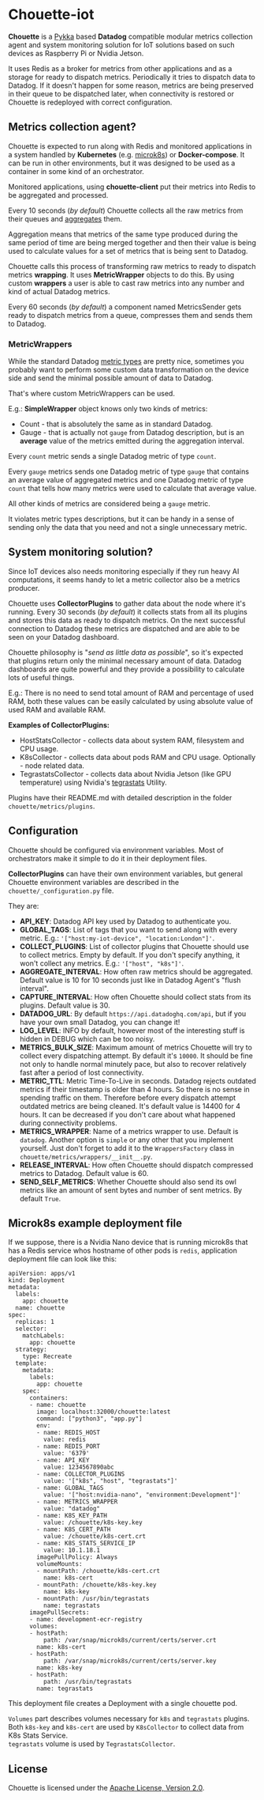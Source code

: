 # Chouette-iot

**Chouette** is a [Pykka](https://www.pykka.org/) based **Datadog** compatible modular metrics collection agent and system monitoring solution for IoT solutions based on such devices as Raspberry Pi or Nvidia Jetson.

It uses Redis as a broker for metrics from other applications and as a storage for ready to dispatch metrics. Periodically it tries to dispatch data to Datadog. If it doesn't happen for some reason, metrics are being preserved in their queue to be dispatched later, when connectivity is restored or Chouette is redeployed with correct configuration.

## Metrics collection agent?

Chouette is expected to run along with Redis and monitored applications in a system handled by **Kubernetes** (e.g. [microk8s](https://microk8s.io/)) or **Docker-compose**. It can be run in other environments, but it was designed to be used as a container in some kind of an orchestrator.

Monitored applications, using **chouette-client** put their metrics into Redis to be aggregated and processed.

Every 10 seconds (*by default*) Chouette collects all the raw metrics from their queues and [aggregates](https://docs.datadoghq.com/developers/dogstatsd/data_aggregation/) them.

Aggregation means that metrics of the same type produced during the same period of time are being merged together and then their value is being used to calculate values for a set of metrics that is being sent to Datadog.

Chouette calls this process of transforming raw metrics to ready to dispatch metrics **wrapping**. It uses **MetricWrapper** objects to do this. By using custom **wrappers** a user is able to cast raw metrics into any number and kind of actual Datadog metrics.

Every 60 seconds (*by default*) a component named MetricsSender gets ready to dispatch metrics from a queue, compresses them and sends them to Datadog.

### MetricWrappers

While the standard Datadog [metric types](https://docs.datadoghq.com/developers/metrics/types/) are pretty nice, sometimes you probably want to perform some custom data transformation on the device side and send the minimal possible amount of data to Datadog.

That's where custom MetricWrappers can be used.

E.g.: **SimpleWrapper** object knows only two kinds of metrics:
* Count - that is absolutely the same as in standard Datadog.
* Gauge - that is actually not `gauge` from Datadog description, but is an **average** value of the metrics emitted during the aggregation interval.

Every `count` metric sends a single Datadog metric of type `count`. 

Every `gauge` metrics sends one Datadog metric of type `gauge` that contains an average value of aggregated metrics and one Datadog metric of type `count` that tells how many metrics were used to calculate that average value.

All other kinds of metrics are considered being a `gauge` metric.

It violates metric types descriptions, but it can be handy in a sense of sending only the data that you need and not a single unnecessary metric.

## System monitoring solution?

Since IoT devices also needs monitoring especially if they run heavy AI computations, it seems handy to let a metric collector also be a metrics producer.

Chouette uses **CollectorPlugins** to gather data about the node where it's running. Every 30 seconds (*by default*) it collects stats from all its plugins and stores this data as ready to dispatch metrics. On the next successful connection to Datadog these metrics are dispatched and are able to be seen on your Datadog dashboard.

Chouette philosophy is "*send as little data as possible*", so it's expected that plugins return only the minimal necessary amount of data.  Datadog dashboards are quite powerful and they provide a possibility to calculate lots of useful things. 

E.g.: There is no need to send total amount of RAM and percentage of used RAM, both these values can be easily calculated by using absolute value of used RAM and available RAM.

**Examples of CollectorPlugins:**
* HostStatsCollector - collects data about system RAM, filesystem and CPU usage.
* K8sCollector - collects data about pods RAM and CPU usage. Optionally - node related data.
* TegrastatsCollector - collects data about Nvidia Jetson (like GPU temperature) using Nvidia's [tegrastats](https://docs.nvidia.com/jetson/l4t/index.html#page/Tegra%2520Linux%2520Driver%2520Package%2520Development%2520Guide%2FAppendixTegraStats.html%23) Utility.

Plugins have their README.md with detailed description in the folder `chouette/metrics/plugins`.

## Configuration

Chouette should be configured via environment variables. Most of orchestrators make it simple to do it in their deployment files.

**CollectorPlugins** can have their own environment variables, but general Chouette environment variables are described in the `chouette/_configuration.py` file.

They are:
* **API_KEY**: Datadog API key used by Datadog to authenticate you. 
* **GLOBAL_TAGS**: List of tags that you want to send along with every metric. E.g.: `'["host:my-iot-device", "location:London"]'`.
* **COLLECT_PLUGINS**: List of collector plugins that Chouette should use to collect metrics. Empty by default. If you don't specify anything, it won't collect any metrics. E.g.: `'["host", "k8s"]'`.
* **AGGREGATE_INTERVAL**: How often raw metrics should be aggregated. Default value is 10 for 10 seconds just like in Datadog Agent's "flush interval".
* **CAPTURE_INTERVAL**: How often Chouette should collect stats from its plugins. Default value is 30.
* **DATADOG_URL**: By default `https://api.datadoghq.com/api`, but if you have your own small Datadog, you can change it!
* **LOG_LEVEL**: INFO by default, however most of the interesting stuff is hidden in DEBUG which can be too noisy.
* **METRICS_BULK_SIZE**: Maximum amount of metrics Chouette will try to collect every dispatching attempt. By default it's `10000`. It should be fine not only to handle normal minutely pace, but also to recover relatively fast after a period of lost connectivity.
* **METRIC_TTL**: Metric Time-To-Live in seconds. Datadog rejects outdated metrics if their timestamp is older than 4 hours. So there is no sense in spending traffic on them. Therefore before every dispatch attempt outdated metrics are being cleaned. It's default value is 14400 for 4 hours. It can be decreased if you don't care about what happened during connectivity problems.
* **METRICS_WRAPPER**: Name of a metrics wrapper to use. Default is `datadog`. Another option is `simple` or any other that you implement yourself. Just don't forget to add it to the `WrappersFactory` class in `chouette/metrics/wrappers/__init__.py`.
* **RELEASE_INTERVAL**: How often Chouette should dispatch compressed metrics to Datadog. Default value is 60.
* **SEND_SELF_METRICS**: Whether Chouette should also send its owl metrics like an amount of sent bytes and number of sent metrics. By default `True`.

## Microk8s example deployment file

If we suppose, there is a Nvidia Nano device that is running microk8s that has a Redis service whos hostname of other pods is `redis`, application deployment file can look like this:
```
apiVersion: apps/v1
kind: Deployment
metadata:
  labels:
    app: chouette
  name: chouette
spec:
  replicas: 1
  selector:
    matchLabels:
      app: chouette
  strategy:
    type: Recreate
  template:
    metadata:
      labels:
        app: chouette
    spec:
      containers:
      - name: chouette
        image: localhost:32000/chouette:latest
        command: ["python3", "app.py"]        
        env:
        - name: REDIS_HOST
          value: redis
        - name: REDIS_PORT
          value: '6379'
        - name: API_KEY
          value: 1234567890abc
        - name: COLLECTOR_PLUGINS
          value: '["k8s", "host", "tegrastats"]'
        - name: GLOBAL_TAGS
          value: '["host:nvidia-nano", "environment:Development"]'
        - name: METRICS_WRAPPER
          value: "datadog"
        - name: K8S_KEY_PATH
          value: /chouette/k8s-key.key
        - name: K8S_CERT_PATH
          value: /chouette/k8s-cert.crt
        - name: K8S_STATS_SERVICE_IP
          value: 10.1.18.1
        imagePullPolicy: Always
        volumeMounts:
        - mountPath: /chouette/k8s-cert.crt
          name: k8s-cert
        - mountPath: /chouette/k8s-key.key
          name: k8s-key
        - mountPath: /usr/bin/tegrastats
          name: tegrastats
      imagePullSecrets:
      - name: development-ecr-registry
      volumes:
      - hostPath:
          path: /var/snap/microk8s/current/certs/server.crt
        name: k8s-cert
      - hostPath:
          path: /var/snap/microk8s/current/certs/server.key
        name: k8s-key
      - hostPath:
          path: /usr/bin/tegrastats
        name: tegrastats
```
This deployment file creates a Deployment with a single chouette pod.

`Volumes` part describes volumes necessary for `k8s` and `tegrastats` plugins.  
Both `k8s-key` and `k8s-cert` are used by `K8sCollector` to collect data from K8s Stats Service.  
`tegrastats` volume is used by `TegrastatsCollector`.

## License
Chouette is licensed under the [Apache License, Version 2.0](https://www.apache.org/licenses/LICENSE-2.0).